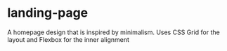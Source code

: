 # landing-page
A homepage design that is inspired by minimalism.  Uses CSS Grid for the layout and Flexbox for the inner alignment
